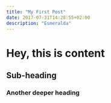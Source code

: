 ```yaml
---
title: "My First Post"
date: 2017-07-31T14:28:55+02:00
description: "Esmeralda"
---
```


# Hey, this is content

## Sub-heading

### Another deeper heading